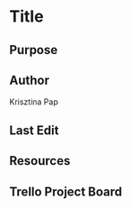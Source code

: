 # Title


## Purpose


## Author
Krisztina Pap

## Last Edit


## Resources


## Trello Project Board